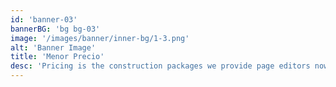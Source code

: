 ```yaml
---
id: 'banner-03'
bannerBG: 'bg bg-03'
image: '/images/banner/inner-bg/1-3.png'
alt: 'Banner Image'
title: 'Menor Precio'
desc: 'Pricing is the construction packages we provide page editors now use Lorem as their default model text'
---
```

